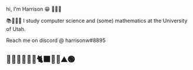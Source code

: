 hi, I'm Harrison 😁 🙋🏻‍♂  

📚👨🏻‍💻 I study computer science and (some) mathematics at the University of Utah.
   
Reach me on discord @ harrisonw#8895  

## 🐉🌱🔮🧙🏼‍♂️🐈‍⬛✨🧋⛰🟢
<!---
harrison-webb/harrison-webb is a ✨ special ✨ repository because its `README.md` (this file) appears on your GitHub profile.
You can click the Preview link to take a look at your changes.
--->
